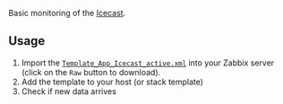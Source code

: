 Basic monitoring of the [Icecast](http://www.icecast.org).

## Usage
1. Import the
   [`Template_App_Icecast_active.xml`](Template_App_Icecast_active.xml)
   into your Zabbix server (click on the `Raw` button to download).
2. Add the template to your host (or stack template)
3. Check if new data arrives

